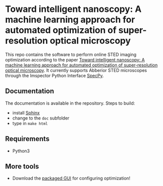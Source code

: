 # Toward intelligent nanoscopy: A machine learning approach for automated optimization of super-resolution optical microscopy

This repo contains the software to perform online STED imaging optimization according to the paper [Toward intelligent nanoscopy: A machine learning approach for automated optimization of super-resolution optical microscopy](https://tdb). It currently supports Abberior STED microscopes through the Imspector Python Interface [SpecPy](http://imspectordocs.readthedocs.io/en/latest/specpy.html).


## Documentation

The documentation is available in the repository. Steps to build:
- install [Sphinx](http://sphinx.pocoo.org)
- change to the `doc` subfolder
- type in `make html`


## Requirements

- Python3


## More tools

- Download the [packaged GUI](https://goo.gl/) for configuring optimization!
